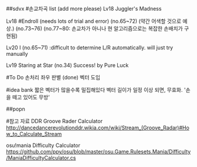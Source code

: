 ##sdvx
#손교차곡 list (add more please)
Lv18 Juggler's Madness

Lv18 #Endroll (needs lots of trial and error)
(no.65~72) (약간 어색할 것으로 예상.)
(no.73~76)
(no.77~80: 손교차가 아니나 현 알고리즘으로는 복잡한 손배치가 구현됨)

Lv20 I (no.65~71) 
:difficult to determine L/R automatically. will just try manually

Lv19 Staring at Star (no.34) 
Success! by Pure Luck

#To Do
손처리 좌우 판별 (done)
벡터 도입

#idea bank
짧은 벡터가 많을수록 밀집해있다
벡터 길이가 일정 이상 되면, 무효화. '손을 떼고 있어도 무방'



##popn


#참고 자료
DDR Groove Rader Calculator
http://dancedancerevolutionddr.wikia.com/wiki/Stream_(Groove_Radar)#How_to_Calculate_Stream

osu!mania Difficulty Calculator
https://github.com/ppy/osu/blob/master/osu.Game.Rulesets.Mania/Difficulty/ManiaDifficultyCalculator.cs